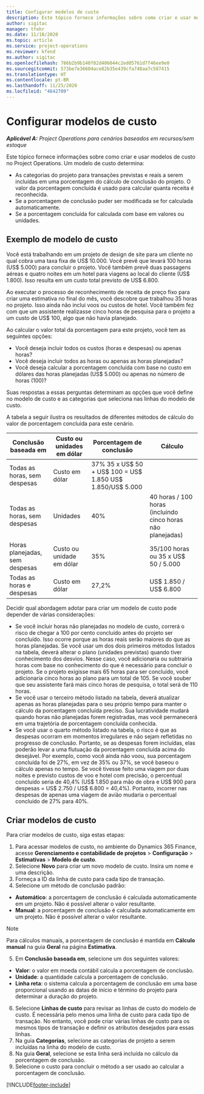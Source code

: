 ```yaml
---
title: Configurar modelos de custo
description: Este tópico fornece informações sobre como criar e usar modelos de custo no Project Operations.
author: sigitac
manager: tfehr
ms.date: 11/18/2020
ms.topic: article
ms.service: project-operations
ms.reviewer: kfend
ms.author: sigitac
ms.openlocfilehash: 786b2b9b140f82d406044c2ed05761d7f46ee9e0
ms.sourcegitcommit: 573be7e36604ace82b35e439cfa748aa7c587415
ms.translationtype: HT
ms.contentlocale: pt-BR
ms.lasthandoff: 11/25/2020
ms.locfileid: "4642709"
---
```

# <a name="set-up-cost-templates"></a>Configurar modelos de custo

_**Aplicável A:** Project Operations para cenários baseados em recursos/sem estoque_


Este tópico fornece informações sobre como criar e usar modelos de custo no Project Operations. Um modelo de custo determina:

- As categorias do projeto para transações previstas e reais a serem incluídas em uma porcentagem do cálculo de conclusão do projeto. O valor da porcentagem concluída é usado para calcular quanta receita é reconhecida.
- Se a porcentagem de conclusão puder ser modificada se for calculada automaticamente.
- Se a porcentagem concluída for calculada com base em valores ou unidades.

## <a name="cost-template-example"></a>Exemplo de modelo de custo

Você está trabalhando em um projeto de design de site para um cliente no qual cobra uma taxa fixa de US$ 10.000. Você prevê que levará 100 horas (US$ 5.000) para concluir o projeto. Você também prevê duas passagens aéreas e quatro noites em um hotel para viagens ao local do cliente (US$ 1.800). Isso resulta em um custo total previsto de US$ 6.800.

Ao executar o processo de reconhecimento de receita de preço fixo para criar uma estimativa no final do mês, você descobre que trabalhou 35 horas no projeto. Isso ainda não inclui voos ou custos de hotel. Você também fez com que um assistente realizasse cinco horas de pesquisa para o projeto a um custo de US$ 100, algo que não havia planejado.

Ao calcular o valor total da porcentagem para este projeto, você tem as seguintes opções:

- Você deseja incluir todos os custos (horas e despesas) ou apenas horas?
- Você deseja incluir todos as horas ou apenas as horas planejadas?
- Você deseja calcular a porcentagem concluída com base no custo em dólares das horas planejadas (US$ 5.000) ou apenas no número de horas (100)?

Suas respostas a essas perguntas determinam as opções que você define no modelo de custo e as categorias que seleciona nas linhas do modelo de custo.

A tabela a seguir ilustra os resultados de diferentes métodos de cálculo do valor de porcentagem concluída para este cenário.

| Conclusão baseada em | Custo ou unidades em dólar | Porcentagem de conclusão | Cálculo |
| --- | --- | --- | --- |
| Todas as horas, sem despesas | Custo em dólar | 37% 35 x US$ 50 + US$ 100 = US$ 1.850 US$ 1.850/US$ 5.000 |
| Todas as horas, sem despesas | Unidades | 40% | 40 horas / 100 horas (incluindo cinco horas não planejadas) |
| Horas planejadas, sem despesas | Custo ou unidade em dólar | 35% | 35/100 horas ou 35 x US$ 50 / 5.000 |
| Todas as horas e despesas | Custo em dólar | 27,2% | US$ 1.850 / US$ 6.800 |

Decidir qual abordagem adotar para criar um modelo de custo pode depender de várias considerações:

- Se você incluir horas não planejadas no modelo de custo, correrá o risco de chegar a 100 por cento concluído antes do projeto ser concluído. Isso ocorre porque as horas reais serão maiores do que as horas planejadas. Se você usar um dos dois primeiros métodos listados na tabela, deverá alterar o plano (unidades previstas) quando tiver conhecimento dos desvios. Nesse caso, você adicionaria ou subtrairia horas com base no conhecimento do que é necessário para concluir o projeto. Se o projeto exigisse mais 65 horas para ser concluído, você adicionaria cinco horas ao plano para um total de 105. Se você souber que seu assistente fará mais cinco horas de pesquisa, o total será de 110 horas.
- Se você usar o terceiro método listado na tabela, deverá atualizar apenas as horas planejadas para o seu próprio tempo para manter o cálculo da porcentagem concluída preciso. Sua lucratividade mudará quando horas não planejadas forem registradas, mas você permanecerá em uma trajetória de porcentagem concluída conhecida.
- Se você usar o quarto método listado na tabela, o risco é que as despesas ocorram em momentos irregulares e não sejam refletidas no progresso de conclusão. Portanto, se as despesas forem incluídas, elas poderão levar a uma flutuação da porcentagem concluída acima do desejável. Por exemplo, como você ainda não voou, sua porcentagem concluída foi de 27%, em vez de 35% ou 37%, se você baseou o cálculo apenas no tempo. Se você tivesse feito uma viagem por duas noites e previsto custos de voo e hotel com precisão, o percentual concluído seria de 40,4% (US$ 1.850 para mão de obra e US$ 900 para despesas = US$ 2.750 / US$ 6.800 = 40,4%). Portanto, incorrer nas despesas de apenas uma viagem de avião mudaria o percentual concluído de 27% para 40%.

## <a name="create-cost-templates"></a>Criar modelos de custo
Para criar modelos de custo, siga estas etapas:

1. Para acessar modelos de custo, no ambiente do Dynamics 365 Finance, acesse **Gerenciamento e contabilidade de projetos** > **Configuração** > **Estimativas** > **Modelo de custo**.
2. Selecione **Novo** para criar um novo modelo de custo. Insira um nome e uma descrição.
3. Forneça a ID da linha de custo para cada tipo de transação.
4. Selecione um método de conclusão padrão:

  - **Automático**: a porcentagem de conclusão é calculada automaticamente em um projeto. Não é possível alterar o valor resultante.
  - **Manual**: a porcentagem de conclusão é calculada automaticamente em um projeto. Não é possível alterar o valor resultante.

  > [!NOTE]
  > Para cálculos manuais, a porcentagem de conclusão é mantida em **Cálculo manual** na guia **Geral** na página **Estimativa**.

5. Em **Conclusão baseada em**, selecione um dos seguintes valores:

  - **Valor**: o valor em moeda contábil calcula a porcentagem de conclusão.
  - **Unidade**: a quantidade calcula a porcentagem de conclusão.
  - **Linha reta**: o sistema calcula a porcentagem de conclusão em uma base proporcional usando as datas de início e término do projeto para determinar a duração do projeto.

6. Selecione **Linhas de custo** para revisar as linhas de custo do modelo de custo. É necessária pelo menos uma linha de custo para cada tipo de transação. No entanto, você pode criar várias linhas de custo para os mesmos tipos de transação e definir os atributos desejados para essas linhas.
7. Na guia **Categorias**, selecione as categorias de projeto a serem incluídas na linha do modelo de custo.
8. Na guia **Geral**, selecione se esta linha será incluída no cálculo da porcentagem de conclusão.
9. Selecione o custo para concluir o método a ser usado ao calcular a porcentagem de conclusão.


[!INCLUDE[footer-include](../includes/footer-banner.md)]